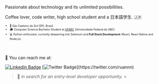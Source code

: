 Passionate about technology and its unlimited possibilities.

Coffee lover, code writer, high school student and a 日本語学生. :jp:

<div style="font-size: 9px">
  
* :round_pushpin: São Caetano do Sul (SP), Brazil. 
* :mortar_board: Computer Science Bachelor Student at <a href="http://www.ufabc.edu.br">UFABC</a> (Universidade Federal do ABC)
* :computer: Python enthusiast, currently deepening into Selenium and <b>Full Stack Development</b> (React, React Native and Node.js).
</div>

<br></br>
:email: You can reach me at:

[![Linkedin Badge](https://img.shields.io/badge/-LinkedIn-blue?style=flat-square&logo=Linkedin&logoColor=white&link=https://www.linkedin.com/in/felipefialho)](https://www.linkedin.com/in/ruanrf)
[![Twitter Badge](https://img.shields.io/badge/-Twitter-1ca0f1?style=flat-square&labelColor=1ca0f1&logo=twitter&logoColor=white&link=https://twitter.com/felipefialho_)](https://twitter.com/ruannn)

> :mag_right: *in search for an entry-level developer opportunity.* <
